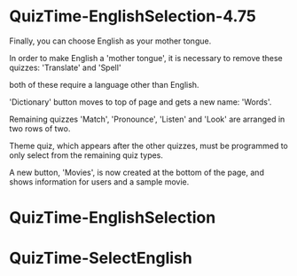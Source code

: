 # QuizTime-EnglishSelection-4.75
 Finally, you can choose English as your mother tongue.
 
In order to make English a 'mother tongue', it is necessary to remove these quizzes: 'Translate' and 'Spell'

both of these require a language other than English.

'Dictionary' button moves to top of page and gets a new name: 'Words'.

Remaining quizzes 'Match', 'Pronounce', 'Listen' and 'Look' are arranged in two rows of two.

Theme quiz, which appears after the other quizzes, must be programmed to only select from the remaining quiz types.

A new button, 'Movies', is now created at the bottom of the page, and shows information for users and a sample movie.
# QuizTime-EnglishSelection
# QuizTime-SelectEnglish

